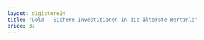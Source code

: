 ```yaml
---
layout: digistore24
title: "Gold - Sichere Investitionen in die älterste Wertanla"
price: 37
---
```

